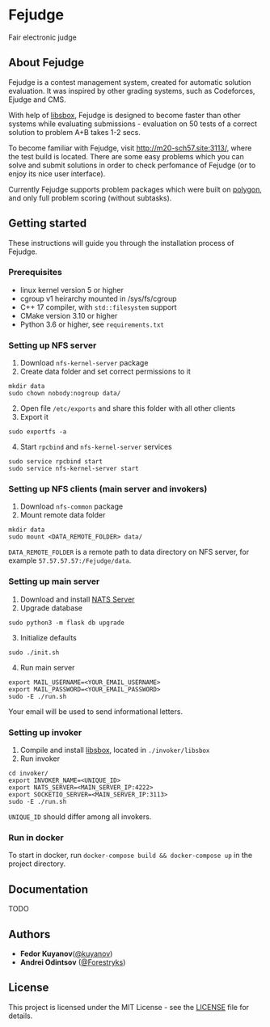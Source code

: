 # Fejudge

Fair electronic judge

## About Fejudge

Fejudge is a contest management system, created for automatic solution evaluation. It was inspired by other grading systems, such as Codeforces, Ejudge and CMS.

With help of [libsbox](https://github.com/Forestryks/libsbox), Fejudge is designed to become faster than other systems while evaluating submissions - evaluation on 50 tests of a correct solution to problem A+B takes 1-2 secs.

To become familiar with Fejudge, visit http://m20-sch57.site:3113/, where the test build is located. There are some easy problems which you can solve and submit solutions in order to check perfomance of Fejudge (or to enjoy its nice user interface).

Currently Fejudge supports problem packages which were built on [polygon](http://polygon.codeforces.com), and only full problem scoring (without subtasks).

## Getting started

These instructions will guide you through the installation process of Fejudge.

### Prerequisites

- linux kernel version 5 or higher
- cgroup v1 heirarchy mounted in /sys/fs/cgroup
- C++ 17 compiler, with `std::filesystem` support
- CMake version 3.10 or higher
- Python 3.6 or higher, see `requirements.txt`

### Setting up NFS server

1. Download `nfs-kernel-server` package
2. Create data folder and set correct permissions to it
```
mkdir data
sudo chown nobody:nogroup data/
```
2. Open file `/etc/exports` and share this folder with all other clients
3. Export it
```
sudo exportfs -a
```
4. Start `rpcbind` and `nfs-kernel-server` services
```
sudo service rpcbind start
sudo service nfs-kernel-server start
```

### Setting up NFS clients (main server and invokers)

1. Download `nfs-common` package
2. Mount remote data folder
```
mkdir data
sudo mount <DATA_REMOTE_FOLDER> data/
```
`DATA_REMOTE_FOLDER` is a remote path to data directory on NFS server, for example `57.57.57.57:/Fejudge/data`.

### Setting up main server

1. Download and install [NATS Server](https://docs.nats.io/nats-server/installation)
2. Upgrade database
```
sudo python3 -m flask db upgrade
```
3. Initialize defaults
```
sudo ./init.sh
```
4. Run main server
```
export MAIL_USERNAME=<YOUR_EMAIL_USERNAME>
export MAIL_PASSWORD=<YOUR_EMAIL_PASSWORD>
sudo -E ./run.sh
```
Your email will be used to send informational letters.

### Setting up invoker

1. Compile and install [libsbox](https://github.com/Forestryks/libsbox), located in `./invoker/libsbox`
2. Run invoker
```
cd invoker/
export INVOKER_NAME=<UNIQUE_ID>
export NATS_SERVER=<MAIN_SERVER_IP:4222>
export SOCKETIO_SERVER=<MAIN_SERVER_IP:3113>
sudo -E ./run.sh
```
`UNIQUE_ID` should differ among all invokers.

### Run in docker

To start in docker, run `docker-compose build && docker-compose up` in the project directory.

## Documentation

TODO

## Authors

- **Fedor Kuyanov**([@kuyanov](https://github.com/kuyanov))
- **Andrei Odintsov** ([@Forestryks](https://github.com/Forestryks))

## License

This project is licensed under the MIT License - see the [LICENSE](LICENSE) file for details.


